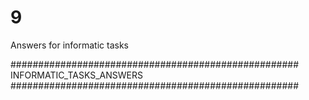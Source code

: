 9
=

Answers for informatic tasks

####################################################
INFORMATIC_TASKS_ANSWERS
####################################################
